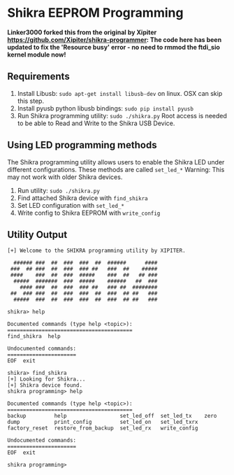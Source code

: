 # Shikra EEPROM Programming

**Linker3000 forked this from the original by Xipiter https://github.com/Xipiter/shikra-programmer: The code here has been updated to fix the 'Resource busy' error - no need to rmmod the ftdi_sio kernel module now!**

## Requirements

1. Install Libusb: `sudo apt-get install libusb-dev` on linux. OSX can skip this step.
2. Install pyusb python libusb bindings: `sudo pip install pyusb`
3. Run Shikra programming utility: `sudo ./shikra.py` Root access is needed to be able to Read and Write to the Shikra USB Device.

## Using LED programming methods

The Shikra programming utility allows users to enable the Shikra LED under different configurations. These methods are called `set_led_*`
Warning: This may not work with older Shikra devices.

1. Run utility: `sudo ./shikra.py`
2. Find attached Shikra device with `find_shikra`
3. Set LED configuration with `set_led_*`
4. Write config to Shikra EEPROM with `write_config`

## Utility Output

```
[+] Welcome to the SHIKRA programming utility by XIPITER.

  ###### ###  ##  ###  ###  ##  ######      ####
 ###  ## ###  ##  ###  ### ##   ###  ##    #####
 ####    ###  ##  ###  #####    ###  ##   ## ###
  #####  #######  ###  #####    ######   ##  ###
    #### ###  ##  ###  ### ##   ### ##  ########
 ##  ### ###  ##  ###  ###  ##  ###  ## ##   ###
  #####  ###  ##  ###  ###  ##  ###  ## ##   ###

shikra> help

Documented commands (type help <topic>):
========================================
find_shikra  help

Undocumented commands:
======================
EOF  exit

shikra> find_shikra
[+] Looking for Shikra...
[+] Shikra device found.
shikra programming> help

Documented commands (type help <topic>):
========================================
backup         help                 set_led_off  set_led_tx    zero
dump           print_config         set_led_on   set_led_txrx
factory_reset  restore_from_backup  set_led_rx   write_config

Undocumented commands:
======================
EOF  exit

shikra programming>
```
